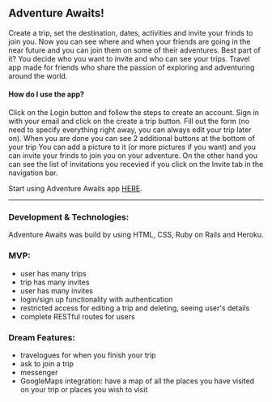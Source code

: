 


## Adventure Awaits!



Create a trip, set the destination, dates, activities and invite your frinds to join you. Now you can see where and when your friends are going in the near future and you can join them on some of their adventures. Best part of it? You decide who you want to invite and who can see your trips. Travel app made for friends who share the passion of exploring and adventuring around the world.

#### How do I use the app?
Click on the Login button and follow the steps to create an account. Sign in with your email and click on the create a trip button. Fill out the form (no need to specify everything right away, you can always edit your trip later on). When you are done you can see 2 additional buttons at the bottom of your trip You can add a picture to it (or more pictures if you want) and you can invite your frinds to join you on your adventure. On the other hand you can see the list of invitations you recevied if you click on the Invite tab in the navigation bar.

Start using Adventure Awaits app [HERE](https://adventure-awaits.herokuapp.com/).

---

### Development & Technologies:
Adventure Awaits was build by using HTML, CSS, Ruby on Rails and Heroku.


### MVP:
- user has many trips
- trip has many invites
- user has many invites
- login/sign up functionality with authentication
- restricted access for editing a trip and deleting, seeing user's details
- complete RESTful routes for users


### Dream Features:

- travelogues for when you finish your trip
- ask to join a trip
- messenger
- GoogleMaps integration: have a map of all the places you have visited on your trip or places you wish to visit
